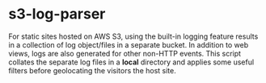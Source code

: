 s3-log-parser
=============

For static sites hosted on AWS S3, using the built-in logging feature results in
a collection of log object/files in a separate bucket. In addition to web views,
logs are also generated for other non-HTTP events. This script collates the
separate log files in a **local** directory and applies some useful filters
before geolocating the visitors the host site.

